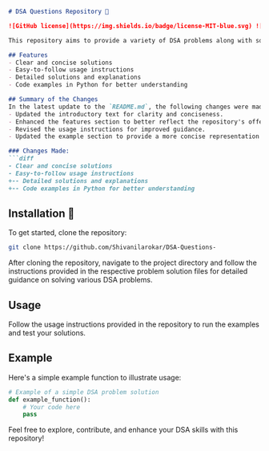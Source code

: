 ```markdown
# DSA Questions Repository 🚀

![GitHub license](https://img.shields.io/badge/license-MIT-blue.svg) ![GitHub stars](https://img.shields.io/github/stars/Shivanilarokar/DSA-Questions-.svg) ![GitHub forks](https://img.shields.io/github/forks/Shivanilarokar/DSA-Questions-.svg)

This repository aims to provide a variety of DSA problems along with solutions to help you enhance your problem-solving skills.

## Features
- Clear and concise solutions
- Easy-to-follow usage instructions
- Detailed solutions and explanations
- Code examples in Python for better understanding

## Summary of the Changes
In the latest update to the `README.md`, the following changes were made:
- Updated the introductory text for clarity and conciseness.
- Enhanced the features section to better reflect the repository's offerings.
- Revised the usage instructions for improved guidance.
- Updated the example section to provide a more concise representation of problem solutions.

### Changes Made:
```diff
- Clear and concise solutions
- Easy-to-follow usage instructions
+-- Detailed solutions and explanations
+-- Code examples in Python for better understanding
```

## Installation 🚀
To get started, clone the repository:
```bash
git clone https://github.com/Shivanilarokar/DSA-Questions-
```
After cloning the repository, navigate to the project directory and follow the instructions provided in the respective problem solution files for detailed guidance on solving various DSA problems.

## Usage
Follow the usage instructions provided in the repository to run the examples and test your solutions.

## Example
Here's a simple example function to illustrate usage:
```python
# Example of a simple DSA problem solution
def example_function():
    # Your code here
    pass
```

Feel free to explore, contribute, and enhance your DSA skills with this repository!
```